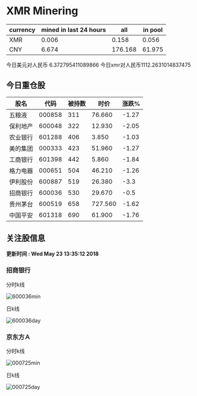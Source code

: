 # XMR Minering

|currency|mined in last 24 hours|all|in pool|
|---|---|---|---|
|XMR|0.006|0.158|0.056|
|CNY|6.674|176.168|61.975|

今日美元对人民币 6.372795411089866	今日xmr对人民币1112.2631014837475


## 今日重仓股 

|股名|代码|被持数|时价|涨跌%|
|---|---|---|---|---|
|五粮液|000858|311|76.660|-1.27|
|保利地产|600048|322|12.930|-2.05|
|农业银行|601288|406|3.850|-1.03|
|美的集团|000333|423|51.960|-1.27|
|工商银行|601398|442|5.860|-1.84|
|格力电器|000651|504|46.210|-1.26|
|伊利股份|600887|519|26.380|-3.3|
|招商银行|600036|530|29.670|-0.5|
|贵州茅台|600519|658|727.560|-1.62|
|中国平安|601318|690|61.900|-1.76|

## 关注股信息
**更新时间 : Wed May 23 13:35:12 2018**
### 招商银行 
分时k线

![600036min](http://image.sinajs.cn/newchart/min/n/sh600036.gif)

日k线

![600036day](http://image.sinajs.cn/newchart/daily/n/sh600036.gif)

### 京东方Ａ 
分时k线

![000725min](http://image.sinajs.cn/newchart/min/n/sz000725.gif)

日k线

![000725day](http://image.sinajs.cn/newchart/daily/n/sz000725.gif)
